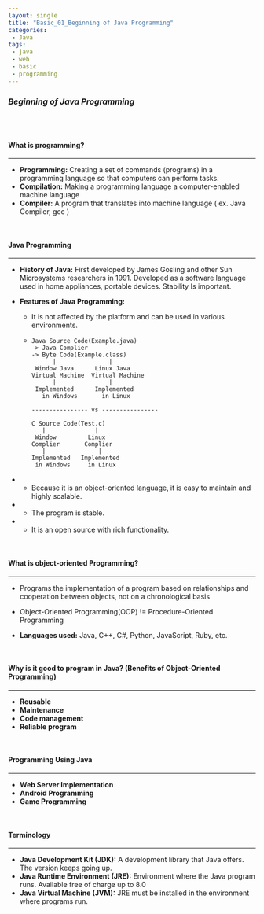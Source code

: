 ```yaml
---
layout: single
title: "Basic_01_Beginning of Java Programming"
categories: 
 - Java
tags:
 - java
 - web
 - basic
 - programming
---
```


### *Beginning of Java Programming*



<br/>

<br/>

#### **What is programming?**

----------------------------------------------------------------------------------------------------------------------------------------------------------------

- **Programming:** Creating a set of commands (programs) in a programming language so that computers can perform tasks.
- **Compilation:** Making a programming language a computer-enabled machine language
- **Compiler:** A program that translates into machine language ( ex. Java Compiler, gcc )



<br/>

#### **Java Programming**

----------------------------------------------------------------------------------------------------------------------------------------------------------------

- **History of Java:** First developed by James Gosling and other Sun Microsystems researchers in 1991. Developed as a software language used in home appliances, portable devices. Stability Is important.

- **Features of Java Programming:** 

  - It is not affected by the platform and can be used in various environments.

  - ```
    Java Source Code(Example.java)
    -> Java Complier 
    -> Byte Code(Example.class)
          |               |
     Window Java      Linux Java
    Virtual Machine  Virtual Machine
          |               |
     Implemented      Implemented
       in Windows       in Linux
       
    ---------------- vs ----------------
    
    C Source Code(Test.c)
       |              |
     Window         Linux 
    Complier       Complier
       |               |
    Implemented   Implemented 
     in Windows     in Linux
    ```

- - Because it is an object-oriented language, it is easy to maintain and highly scalable.
- - The program is stable.
- - It is an open source with rich functionality.



<br/>

#### **What is object-oriented Programming?**

----------------------------------------------------------------------------------------------------------------------------------------------------------

- Programs the implementation of a program based on relationships and cooperation between objects, not on a chronological basis

- Object-Oriented Programming(OOP) != Procedure-Oriented Programming

- **Languages used:** Java, C++, C#, Python, JavaScript, Ruby, etc.



<br/>

#### **Why is it good to program in Java? (Benefits of Object-Oriented Programming)**

----------------------------------------------------------------------------------------------------------------------------------------------------------

- **Reusable**
- **Maintenance**
- **Code management**
- **Reliable program**



<br/>

#### **Programming Using Java**

----------------------------------------------------------------------------------------------------------------------------------------------------------------

- **Web Server Implementation**
- **Android Programming**
- **Game Programming**



<br/>

#### **Terminology**

----------------------------------------------------------------------------------------------------------------------------------------------------------------

- **Java Development Kit (JDK):** A development library that Java offers. The version keeps going up.
- **Java Runtime Environment (JRE):** Environment where the Java program runs. Available free of charge up to 8.0
- **Java Virtual Machine (JVM):** JRE must be installed in the environment where programs run.


